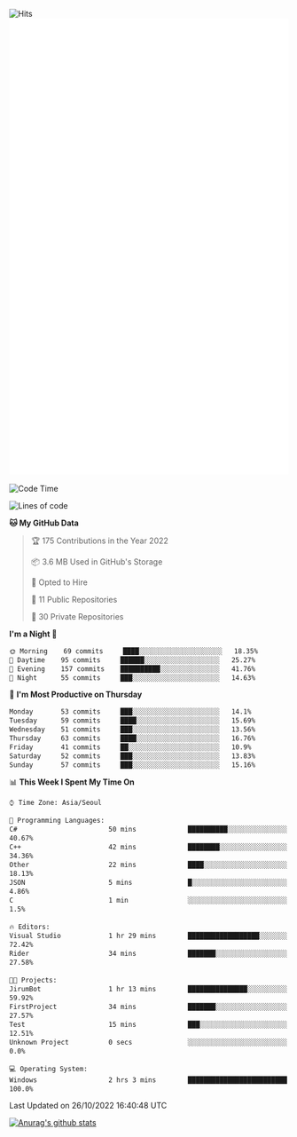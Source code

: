 ![Hits](https://hits.seeyoufarm.com/api/count/incr/badge.svg?url=https%3A%2F%2Fgithub.com%2Fkokose1234&count_bg=%2379C83D&title_bg=%23555555&icon=apple.svg&icon_color=%23E7E7E7&title=hits&edge_flat=false)
<br/>
![Metrics](https://github.com/kokose1234/kokose1234/blob/main/github-metrics.svg)

<!--START_SECTION:waka-->
![Code Time](http://img.shields.io/badge/Code%20Time-703%20hrs%2020%20mins-blue)

![Lines of code](https://img.shields.io/badge/From%20Hello%20World%20I%27ve%20Written-902%20Thousand%20lines%20of%20code-blue)

**🐱 My GitHub Data** 

> 🏆 175 Contributions in the Year 2022
 > 
> 📦 3.6 MB Used in GitHub's Storage 
 > 
> 💼 Opted to Hire
 > 
> 📜 11 Public Repositories 
 > 
> 🔑 30 Private Repositories  
 > 
**I'm a Night 🦉** 

```text
🌞 Morning    69 commits     ████░░░░░░░░░░░░░░░░░░░░░   18.35% 
🌆 Daytime    95 commits     ██████░░░░░░░░░░░░░░░░░░░   25.27% 
🌃 Evening    157 commits    ██████████░░░░░░░░░░░░░░░   41.76% 
🌙 Night      55 commits     ███░░░░░░░░░░░░░░░░░░░░░░   14.63%

```
📅 **I'm Most Productive on Thursday** 

```text
Monday       53 commits     ███░░░░░░░░░░░░░░░░░░░░░░   14.1% 
Tuesday      59 commits     ████░░░░░░░░░░░░░░░░░░░░░   15.69% 
Wednesday    51 commits     ███░░░░░░░░░░░░░░░░░░░░░░   13.56% 
Thursday     63 commits     ████░░░░░░░░░░░░░░░░░░░░░   16.76% 
Friday       41 commits     ██░░░░░░░░░░░░░░░░░░░░░░░   10.9% 
Saturday     52 commits     ███░░░░░░░░░░░░░░░░░░░░░░   13.83% 
Sunday       57 commits     ███░░░░░░░░░░░░░░░░░░░░░░   15.16%

```


📊 **This Week I Spent My Time On** 

```text
⌚︎ Time Zone: Asia/Seoul

💬 Programming Languages: 
C#                       50 mins             ██████████░░░░░░░░░░░░░░░   40.67% 
C++                      42 mins             ████████░░░░░░░░░░░░░░░░░   34.36% 
Other                    22 mins             ████░░░░░░░░░░░░░░░░░░░░░   18.13% 
JSON                     5 mins              █░░░░░░░░░░░░░░░░░░░░░░░░   4.86% 
C                        1 min               ░░░░░░░░░░░░░░░░░░░░░░░░░   1.5%

🔥 Editors: 
Visual Studio            1 hr 29 mins        ██████████████████░░░░░░░   72.42% 
Rider                    34 mins             ███████░░░░░░░░░░░░░░░░░░   27.58%

🐱‍💻 Projects: 
JirumBot                 1 hr 13 mins        ███████████████░░░░░░░░░░   59.92% 
FirstProject             34 mins             ███████░░░░░░░░░░░░░░░░░░   27.57% 
Test                     15 mins             ███░░░░░░░░░░░░░░░░░░░░░░   12.51% 
Unknown Project          0 secs              ░░░░░░░░░░░░░░░░░░░░░░░░░   0.0%

💻 Operating System: 
Windows                  2 hrs 3 mins        █████████████████████████   100.0%

```


 Last Updated on 26/10/2022 16:40:48 UTC
<!--END_SECTION:waka-->

[![Anurag's github stats](https://github-readme-stats.vercel.app/api?username=kokose1234&theme=dracula)](https://github.com/anuraghazra/github-readme-stats)



	
